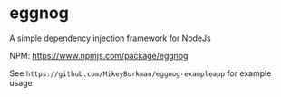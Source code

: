 eggnog
======
A simple dependency injection framework for NodeJs

NPM: https://www.npmjs.com/package/eggnog

See  `https://github.com/MikeyBurkman/eggnog-exampleapp`  for example usage
